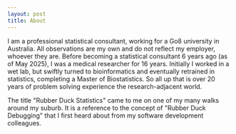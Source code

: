 ```yaml
---
layout: post
title: About
---
```


I am a professional statistical consultant, working for a Go8 university in Australia. All observations are my own and do not reflect my employer, whoever they are. Before becoming a statistical consultant 6 years ago (as of May 2025), I was a medical researcher for 16 years. Initially I worked in a wet lab, but swiftly turned to bioinformatics and eventually retrained in statistics, completing a Master of Biostatistics. So all up that is over 20 years of problem solving experience the research-adjacent world.

The title "Rubber Duck Statistics" came to me on one of my many walks around my suburb. It is a reference to the concept of "Rubber Duck Debugging" that I first heard about from my software development colleagues.
